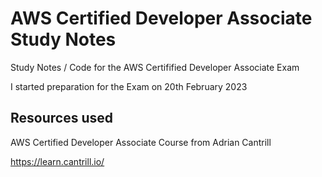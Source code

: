 # AWS Certified Developer Associate Study Notes 
Study Notes / Code for the AWS Certifified Developer Associate Exam 

I started preparation for the Exam on 20th February 2023 

## Resources used

AWS Certified Developer Associate Course from Adrian Cantrill 

https://learn.cantrill.io/

